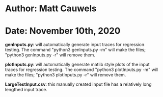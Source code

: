 # Author: Matt Cauwels
# Date: November 10th, 2020

**genInputs.py**: will automatically generate input traces for regression testing. The command "python3 genInputs.py -m" will make the files; "python3 genInputs.py -r" will remove them.

**plotInputs.py**: will automatically generate matlib style plots of the input traces for regression testing. The command "python3 plotInputs.py -m" will make the files; "python3 plotInputs.py -r" will remove them.

**LargeTestInput.csv**: this manually created input file has a relatively long lengthed input trace.